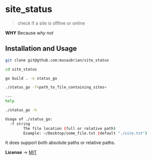 # site_status

> check if a site is offline or online

**WHY** Because *why not*

Installation and Usage
---

```sh
git clone git@gthub.com:musaubrian/site_status

cd site_status

go build . -o status_go

./status_go -f<path_to_file_containing_sites>

---
help

./status_go -h

Usage of ./status_go:
  -f string
        The file location (full or relative path)
        Example: ~/Desktop/some_file.txt (default "./site.txt")
```

It does support both absolute paths or relative paths.

**License** -> [MIT](./License)

